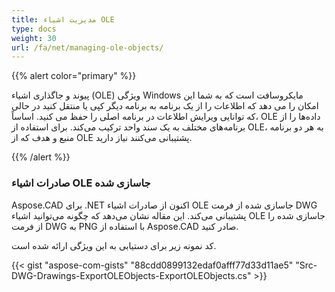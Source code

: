 ```yaml
---
title: مدیریت اشیاء OLE
type: docs
weight: 30
url: /fa/net/managing-ole-objects/
---
```


{{% alert color="primary" %}} 

پیوند و جاگذاری اشیاء (OLE) ویژگی Windows مایکروسافت است که به شما این امکان را می دهد که اطلاعات را از یک برنامه به برنامه دیگر کپی یا منتقل کنید در حالی که توانایی ویرایش اطلاعات در برنامه اصلی را حفظ می کنید. اساساً، OLE داده‌ها را از برنامه‌های مختلف به یک سند واحد ترکیب می‌کند. برای استفاده از OLE، به هر دو برنامه منبع و هدف که از OLE پشتیبانی می‌کنند نیاز دارید.

{{% /alert %}} 
### **صادرات اشیاء OLE جاسازی شده**
Aspose.CAD برای .NET اکنون از صادرات اشیاء OLE جاسازی شده از فرمت DWG پشتیبانی می‌کند. این مقاله نشان می‌دهد که چگونه می‌توانید اشیاء OLE جاسازی شده را از فرمت DWG به PNG با استفاده از Aspose.CAD صادر کنید.

کد نمونه زیر برای دستیابی به این ویژگی ارائه شده است.

{{< gist "aspose-com-gists" "88cdd0899132edaf0afff77d33d11ae5" "Src-DWG-Drawings-ExportOLEObjects-ExportOLEObjects.cs" >}}
